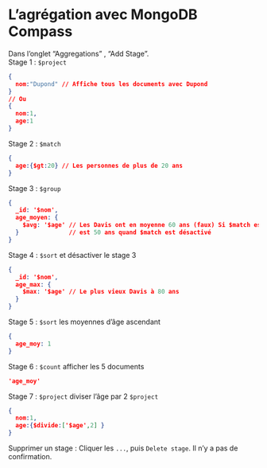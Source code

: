 # **L’agrégation avec MongoDB Compass**
Dans l’onglet “Aggregations” , “Add Stage”.  
Stage 1 : `$project`
```json
{
  nom:"Dupond" // Affiche tous les documents avec Dupond
}
// Ou
{
  nom:1,
  age:1
}
```
Stage 2 : `$match`
```json
{
  age:{$gt:20} // Les personnes de plus de 20 ans
}
```
Stage 3 : `$group`
```json
{
  _id: '$nom',
  age_moyen: {
    $avg: '$age' // Les Davis ont en moyenne 60 ans (faux) Si $match est activé
  }              // est 50 ans quand $match est désactivé
}
```
Stage 4 : `$sort` et désactiver le stage 3
```json
{
  _id: '$nom',
  age_max: {
    $max: '$age' // Le plus vieux Davis à 80 ans
  }
}
```
Stage 5 : `$sort` les moyennes d’âge ascendant
```json
{
  age_moy: 1
}
```
Stage 6 : `$count` afficher les 5 documents
```json
'age_moy'
```
Stage 7 : `$project` diviser l’âge par 2 `$project`
```json
{
  nom:1,
  age:{$divide:['$age',2] }
}
```
Supprimer un stage : Cliquer les `...`, puis `Delete stage`. Il n’y a pas de confirmation.  